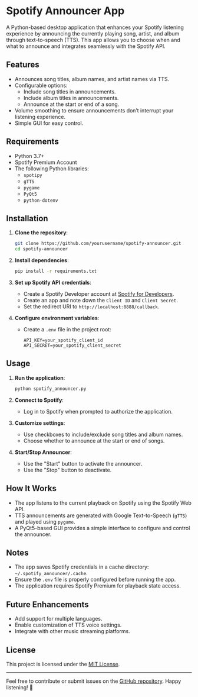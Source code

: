 # Spotify Announcer App

A Python-based desktop application that enhances your Spotify listening experience by announcing the currently playing 
song, artist, and album through text-to-speech (TTS). This app allows you to choose when and what to announce and 
integrates seamlessly with the Spotify API.

## Features

- Announces song titles, album names, and artist names via TTS.
- Configurable options:
  - Include song titles in announcements.
  - Include album titles in announcements.
  - Announce at the start or end of a song.
- Volume smoothing to ensure announcements don’t interrupt your listening experience.
- Simple GUI for easy control.

## Requirements

- Python 3.7+
- Spotify Premium Account
- The following Python libraries:
  - `spotipy`
  - `gTTS`
  - `pygame`
  - `PyQt5`
  - `python-dotenv`

## Installation

1. **Clone the repository**:
   ```bash
   git clone https://github.com/yourusername/spotify-announcer.git
   cd spotify-announcer
   ```

2. **Install dependencies**:
   ```bash
   pip install -r requirements.txt
   ```

3. **Set up Spotify API credentials**:
   - Create a Spotify Developer account at [Spotify for Developers](https://developer.spotify.com/).
   - Create an app and note down the `Client ID` and `Client Secret`.
   - Set the redirect URI to `http://localhost:8888/callback`.

4. **Configure environment variables**:
   - Create a `.env` file in the project root:
     ```
     API_KEY=your_spotify_client_id
     API_SECRET=your_spotify_client_secret
     ```

## Usage

1. **Run the application**:
   ```bash
   python spotify_announcer.py
   ```

2. **Connect to Spotify**:
   - Log in to Spotify when prompted to authorize the application.

3. **Customize settings**:
   - Use checkboxes to include/exclude song titles and album names.
   - Choose whether to announce at the start or end of songs.

4. **Start/Stop Announcer**:
   - Use the "Start" button to activate the announcer.
   - Use the "Stop" button to deactivate.

## How It Works

- The app listens to the current playback on Spotify using the Spotify Web API.
- TTS announcements are generated with Google Text-to-Speech (`gTTS`) and played using `pygame`.
- A PyQt5-based GUI provides a simple interface to configure and control the announcer.

## Notes

- The app saves Spotify credentials in a cache directory: `~/.spotify_announcer/.cache`.
- Ensure the `.env` file is properly configured before running the app.
- The application requires Spotify Premium for playback state access.

## Future Enhancements

- Add support for multiple languages.
- Enable customization of TTS voice settings.
- Integrate with other music streaming platforms.

## License

This project is licensed under the [MIT License](LICENSE).

---

Feel free to contribute or submit issues on the [GitHub repository](https://github.com/yourusername/spotify-announcer). 
Happy listening! 🎵



